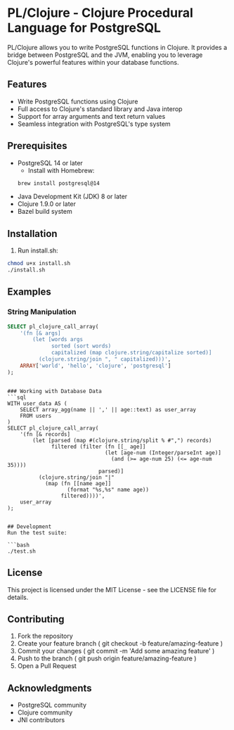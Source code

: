 # PL/Clojure - Clojure Procedural Language for PostgreSQL

PL/Clojure allows you to write PostgreSQL functions in Clojure. It provides a bridge between PostgreSQL and the JVM, enabling you to leverage Clojure's powerful features within your database functions.

## Features

- Write PostgreSQL functions using Clojure
- Full access to Clojure's standard library and Java interop
- Support for array arguments and text return values
- Seamless integration with PostgreSQL's type system

## Prerequisites

- PostgreSQL 14 or later
    - Install with Homebrew:
    ```bash
    brew install postgresql@14
    ```
- Java Development Kit (JDK) 8 or later
- Clojure 1.9.0 or later
- Bazel build system

## Installation

1. Run install.sh:
```bash
chmod u+x install.sh
./install.sh
```

## Examples
### String Manipulation
```sql
SELECT pl_clojure_call_array(
    '(fn [& args] 
        (let [words args
              sorted (sort words)
              capitalized (map clojure.string/capitalize sorted)]
          (clojure.string/join ", " capitalized)))',
    ARRAY['world', 'hello', 'clojure', 'postgresql']
);
 ```
```

### Working with Database Data
```sql
WITH user_data AS (
    SELECT array_agg(name || ',' || age::text) as user_array
    FROM users
)
SELECT pl_clojure_call_array(
    '(fn [& records]
        (let [parsed (map #(clojure.string/split % #",") records)
              filtered (filter (fn [[_ age]]
                               (let [age-num (Integer/parseInt age)]
                                 (and (>= age-num 25) (<= age-num 35))))
                             parsed)]
          (clojure.string/join "|"
            (map (fn [[name age]]
                   (format "%s,%s" name age))
                 filtered))))',
    user_array
);
 ```
```

## Development
Run the test suite:

```bash
./test.sh
 ```

## License
This project is licensed under the MIT License - see the LICENSE file for details.

## Contributing
1. Fork the repository
2. Create your feature branch ( git checkout -b feature/amazing-feature )
3. Commit your changes ( git commit -m 'Add some amazing feature' )
4. Push to the branch ( git push origin feature/amazing-feature )
5. Open a Pull Request

## Acknowledgments
- PostgreSQL community
- Clojure community
- JNI contributors